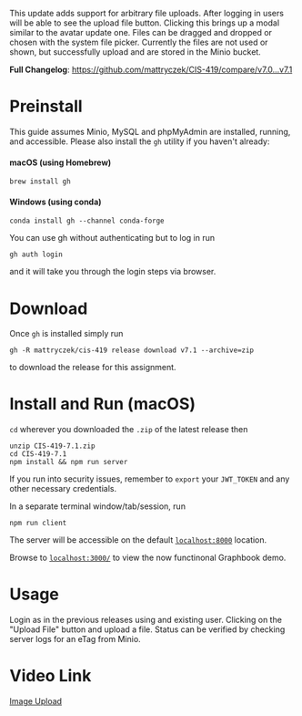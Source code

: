 This update adds support for arbitrary file uploads. After logging in users will be able to see the upload file button. Clicking this brings up a modal similar to the avatar update one. Files can be dragged and dropped or chosen with the system file picker. Currently the files are not used or shown, but successfully upload and are stored in the Minio bucket.

**Full Changelog**: https://github.com/mattryczek/CIS-419/compare/v7.0...v7.1

# Preinstall

This guide assumes Minio, MySQL and phpMyAdmin are installed, running, and accessible. Please also install the `gh` utility if you haven't already:

#### macOS (using Homebrew) 
`brew install gh`
#### Windows (using conda)
`conda install gh --channel conda-forge`

You can use gh without authenticating but to log in run

`gh auth login`

and it will take you through the login steps via browser.

# Download

Once `gh` is installed simply run

```
gh -R mattryczek/cis-419 release download v7.1 --archive=zip
```

to download the release for this assignment.

# Install and Run (macOS)

`cd` wherever you downloaded the `.zip` of the latest release then

```
unzip CIS-419-7.1.zip
cd CIS-419-7.1
npm install && npm run server
```

If you run into security issues, remember to `export` your `JWT_TOKEN` and any other necessary credentials.

In a separate terminal window/tab/session, run

```
npm run client
```

The server will be accessible on the default [`localhost:8000`](https://localhost:8000) location.

Browse to [`localhost:3000/`](http://localhost:3000) to view the now functinonal Graphbook demo.

# Usage
Login as in the previous releases using and existing user. Clicking on the "Upload File" button and upload a file. Status can be verified by checking server logs for an eTag from Minio.

# Video Link
[Image Upload]()